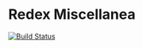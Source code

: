 # Redex Miscellanea

[![Build Status](https://github.com/camoy/redex-etc/workflows/CI/badge.svg)](https://github.com/camoy/redex-etc/actions?query=workflow%3ACI)
